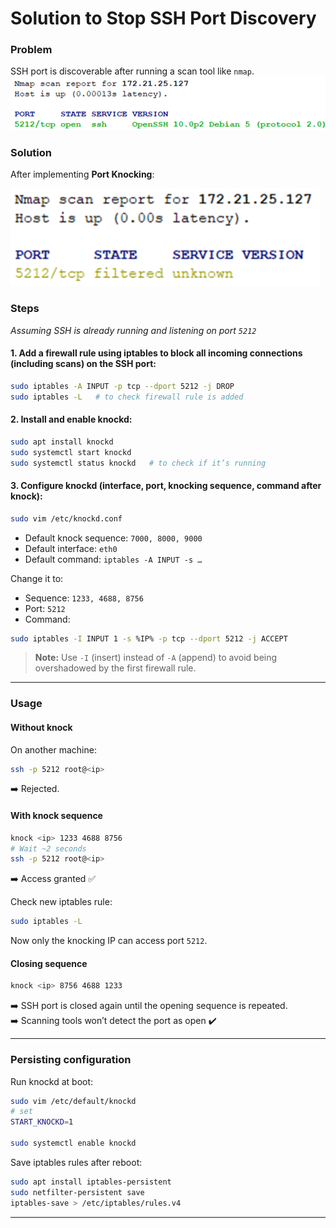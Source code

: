 # Solution to Stop SSH Port Discovery

### Problem
SSH port is discoverable after running a scan tool like `nmap`.
![](Images/port-open.png)

### Solution
After implementing **Port Knocking**:

![](Images/filtered-port.png)

### Steps

*Assuming SSH is already running and listening on port `5212`*

#### 1. Add a firewall rule using iptables to block all incoming connections (including scans) on the SSH port:
```bash
sudo iptables -A INPUT -p tcp --dport 5212 -j DROP
sudo iptables -L   # to check firewall rule is added
```

#### 2. Install and enable knockd:
```bash
sudo apt install knockd
sudo systemctl start knockd
sudo systemctl status knockd   # to check if it’s running
```

#### 3. Configure knockd (interface, port, knocking sequence, command after knock):
```bash
sudo vim /etc/knockd.conf
```

- Default knock sequence: `7000, 8000, 9000`  
- Default interface: `eth0`  
- Default command: `iptables -A INPUT -s …`

Change it to:
- Sequence: `1233, 4688, 8756`  
- Port: `5212`  
- Command:  
```bash
sudo iptables -I INPUT 1 -s %IP% -p tcp --dport 5212 -j ACCEPT
```
> **Note:** Use `-I` (insert) instead of `-A` (append) to avoid being overshadowed by the first firewall rule.

---

### Usage

#### Without knock
On another machine:
```bash
ssh -p 5212 root@<ip>
```
➡️ Rejected.

#### With knock sequence
```bash
knock <ip> 1233 4688 8756
# Wait ~2 seconds
ssh -p 5212 root@<ip>
```
➡️ Access granted ✅

Check new iptables rule:
```bash
sudo iptables -L
```
Now only the knocking IP can access port `5212`.

#### Closing sequence
```bash
knock <ip> 8756 4688 1233
```
➡️ SSH port is closed again until the opening sequence is repeated.  
➡️ Scanning tools won’t detect the port as open ✔️

---

### Persisting configuration

Run knockd at boot:
```bash
sudo vim /etc/default/knockd
# set
START_KNOCKD=1

sudo systemctl enable knockd
```

Save iptables rules after reboot:
```bash
sudo apt install iptables-persistent
sudo netfilter-persistent save
iptables-save > /etc/iptables/rules.v4
```

---

